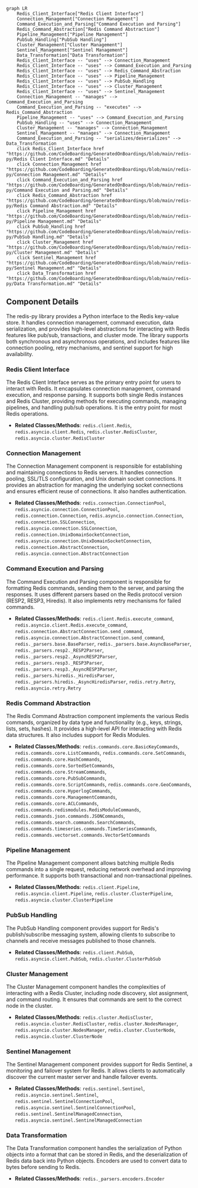 ```mermaid
graph LR
    Redis_Client_Interface["Redis Client Interface"]
    Connection_Management["Connection Management"]
    Command_Execution_and_Parsing["Command Execution and Parsing"]
    Redis_Command_Abstraction["Redis Command Abstraction"]
    Pipeline_Management["Pipeline Management"]
    PubSub_Handling["PubSub Handling"]
    Cluster_Management["Cluster Management"]
    Sentinel_Management["Sentinel Management"]
    Data_Transformation["Data Transformation"]
    Redis_Client_Interface -- "uses" --> Connection_Management
    Redis_Client_Interface -- "uses" --> Command_Execution_and_Parsing
    Redis_Client_Interface -- "uses" --> Redis_Command_Abstraction
    Redis_Client_Interface -- "uses" --> Pipeline_Management
    Redis_Client_Interface -- "uses" --> PubSub_Handling
    Redis_Client_Interface -- "uses" --> Cluster_Management
    Redis_Client_Interface -- "uses" --> Sentinel_Management
    Connection_Management -- "manages" --> Command_Execution_and_Parsing
    Command_Execution_and_Parsing -- "executes" --> Redis_Command_Abstraction
    Pipeline_Management -- "uses" --> Command_Execution_and_Parsing
    PubSub_Handling -- "uses" --> Connection_Management
    Cluster_Management -- "manages" --> Connection_Management
    Sentinel_Management -- "manages" --> Connection_Management
    Command_Execution_and_Parsing -- "serializes/deserializes" --> Data_Transformation
    click Redis_Client_Interface href "https://github.com/CodeBoarding/GeneratedOnBoardings/blob/main/redis-py/Redis Client Interface.md" "Details"
    click Connection_Management href "https://github.com/CodeBoarding/GeneratedOnBoardings/blob/main/redis-py/Connection Management.md" "Details"
    click Command_Execution_and_Parsing href "https://github.com/CodeBoarding/GeneratedOnBoardings/blob/main/redis-py/Command Execution and Parsing.md" "Details"
    click Redis_Command_Abstraction href "https://github.com/CodeBoarding/GeneratedOnBoardings/blob/main/redis-py/Redis Command Abstraction.md" "Details"
    click Pipeline_Management href "https://github.com/CodeBoarding/GeneratedOnBoardings/blob/main/redis-py/Pipeline Management.md" "Details"
    click PubSub_Handling href "https://github.com/CodeBoarding/GeneratedOnBoardings/blob/main/redis-py/PubSub Handling.md" "Details"
    click Cluster_Management href "https://github.com/CodeBoarding/GeneratedOnBoardings/blob/main/redis-py/Cluster Management.md" "Details"
    click Sentinel_Management href "https://github.com/CodeBoarding/GeneratedOnBoardings/blob/main/redis-py/Sentinel Management.md" "Details"
    click Data_Transformation href "https://github.com/CodeBoarding/GeneratedOnBoardings/blob/main/redis-py/Data Transformation.md" "Details"
```

## Component Details

The redis-py library provides a Python interface to the Redis key-value store. It handles connection management, command execution, data serialization, and provides high-level abstractions for interacting with Redis features like pub/sub, transactions, and cluster mode. The library supports both synchronous and asynchronous operations, and includes features like connection pooling, retry mechanisms, and sentinel support for high availability.

### Redis Client Interface
The Redis Client Interface serves as the primary entry point for users to interact with Redis. It encapsulates connection management, command execution, and response parsing. It supports both single Redis instances and Redis Cluster, providing methods for executing commands, managing pipelines, and handling pub/sub operations. It is the entry point for most Redis operations.
- **Related Classes/Methods**: `redis.client.Redis`, `redis.asyncio.client.Redis`, `redis.cluster.RedisCluster`, `redis.asyncio.cluster.RedisCluster`

### Connection Management
The Connection Management component is responsible for establishing and maintaining connections to Redis servers. It handles connection pooling, SSL/TLS configuration, and Unix domain socket connections. It provides an abstraction for managing the underlying socket connections and ensures efficient reuse of connections. It also handles authentication.
- **Related Classes/Methods**: `redis.connection.ConnectionPool`, `redis.asyncio.connection.ConnectionPool`, `redis.connection.Connection`, `redis.asyncio.connection.Connection`, `redis.connection.SSLConnection`, `redis.asyncio.connection.SSLConnection`, `redis.connection.UnixDomainSocketConnection`, `redis.asyncio.connection.UnixDomainSocketConnection`, `redis.connection.AbstractConnection`, `redis.asyncio.connection.AbstractConnection`

### Command Execution and Parsing
The Command Execution and Parsing component is responsible for formatting Redis commands, sending them to the server, and parsing the responses. It uses different parsers based on the Redis protocol version (RESP2, RESP3, Hiredis). It also implements retry mechanisms for failed commands.
- **Related Classes/Methods**: `redis.client.Redis.execute_command`, `redis.asyncio.client.Redis.execute_command`, `redis.connection.AbstractConnection.send_command`, `redis.asyncio.connection.AbstractConnection.send_command`, `redis._parsers.base.BaseParser`, `redis._parsers.base.AsyncBaseParser`, `redis._parsers.resp2._RESP2Parser`, `redis._parsers.resp2._AsyncRESP2Parser`, `redis._parsers.resp3._RESP3Parser`, `redis._parsers.resp3._AsyncRESP3Parser`, `redis._parsers.hiredis._HiredisParser`, `redis._parsers.hiredis._AsyncHiredisParser`, `redis.retry.Retry`, `redis.asyncio.retry.Retry`

### Redis Command Abstraction
The Redis Command Abstraction component implements the various Redis commands, organized by data type and functionality (e.g., keys, strings, lists, sets, hashes). It provides a high-level API for interacting with Redis data structures. It also includes support for Redis Modules.
- **Related Classes/Methods**: `redis.commands.core.BasicKeyCommands`, `redis.commands.core.ListCommands`, `redis.commands.core.SetCommands`, `redis.commands.core.HashCommands`, `redis.commands.core.SortedSetCommands`, `redis.commands.core.StreamCommands`, `redis.commands.core.PubSubCommands`, `redis.commands.core.ScriptCommands`, `redis.commands.core.GeoCommands`, `redis.commands.core.HyperlogCommands`, `redis.commands.core.ManagementCommands`, `redis.commands.core.ACLCommands`, `redis.commands.redismodules.RedisModuleCommands`, `redis.commands.json.commands.JSONCommands`, `redis.commands.search.commands.SearchCommands`, `redis.commands.timeseries.commands.TimeSeriesCommands`, `redis.commands.vectorset.commands.VectorSetCommands`

### Pipeline Management
The Pipeline Management component allows batching multiple Redis commands into a single request, reducing network overhead and improving performance. It supports both transactional and non-transactional pipelines.
- **Related Classes/Methods**: `redis.client.Pipeline`, `redis.asyncio.client.Pipeline`, `redis.cluster.ClusterPipeline`, `redis.asyncio.cluster.ClusterPipeline`

### PubSub Handling
The PubSub Handling component provides support for Redis's publish/subscribe messaging system, allowing clients to subscribe to channels and receive messages published to those channels.
- **Related Classes/Methods**: `redis.client.PubSub`, `redis.asyncio.client.PubSub`, `redis.cluster.ClusterPubSub`

### Cluster Management
The Cluster Management component handles the complexities of interacting with a Redis Cluster, including node discovery, slot assignment, and command routing. It ensures that commands are sent to the correct node in the cluster.
- **Related Classes/Methods**: `redis.cluster.RedisCluster`, `redis.asyncio.cluster.RedisCluster`, `redis.cluster.NodesManager`, `redis.asyncio.cluster.NodesManager`, `redis.cluster.ClusterNode`, `redis.asyncio.cluster.ClusterNode`

### Sentinel Management
The Sentinel Management component provides support for Redis Sentinel, a monitoring and failover system for Redis. It allows clients to automatically discover the current master server and handle failover events.
- **Related Classes/Methods**: `redis.sentinel.Sentinel`, `redis.asyncio.sentinel.Sentinel`, `redis.sentinel.SentinelConnectionPool`, `redis.asyncio.sentinel.SentinelConnectionPool`, `redis.sentinel.SentinelManagedConnection`, `redis.asyncio.sentinel.SentinelManagedConnection`

### Data Transformation
The Data Transformation component handles the serialization of Python objects into a format that can be stored in Redis, and the deserialization of Redis data back into Python objects. Encoders are used to convert data to bytes before sending to Redis.
- **Related Classes/Methods**: `redis._parsers.encoders.Encoder`